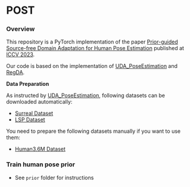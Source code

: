 # POST

### Overview
This repository is a PyTorch implementation of the paper [Prior-guided Source-free Domain Adaptation for Human Pose Estimation](https://arxiv.org/abs/2308.13954) published at [ICCV 2023](https://iccv2023.thecvf.com/). 

Our code is based on the implementation of [UDA_PoseEstimation](https://github.com/VisionLearningGroup/UDA_PoseEstimation/tree/master) and [RegDA](https://github.com/thuml/Transfer-Learning-Library/tree/master/examples/domain_adaptation/keypoint_detection).

**Data Preparation**

As instructed by [UDA_PoseEstimation](https://github.com/VisionLearningGroup/UDA_PoseEstimation/tree/master), following datasets can be downloaded automatically:
- [Surreal Dataset](https://www.di.ens.fr/willow/research/surreal/data/)
- [LSP Dataset](http://sam.johnson.io/research/lsp.html)

You need to prepare the following datasets manually if you want to use them:
- [Human3.6M Dataset](http://vision.imar.ro/human3.6m/description.php)

### Train human pose prior
- See `prior` folder for instructions 



